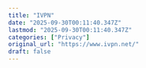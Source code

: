```yaml
---
title: "IVPN"
date: "2025-09-30T00:11:40.347Z"
lastmod: "2025-09-30T00:11:40.347Z"
categories: ["Privacy"]
original_url: "https://www.ivpn.net/"
draft: false
---
```

